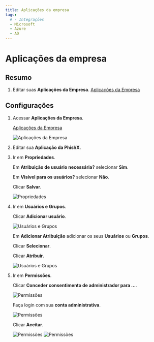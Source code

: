 ```yaml
---
title: Aplicações da empresa
tags:
  # - Integrações
  - Microsoft
  - Azure
  - AD
---
```

# Aplicações da empresa

## Resumo

1. Editar suas **Aplicações da Empresa**. [Aplicações da Empresa](https://portal.azure.com/#blade/Microsoft_AAD_IAM/StartboardApplicationsMenuBlade/AllApps)

## Configurações

1. Acessar **Aplicações da Empresa**.

   [Aplicações da Empresa](https://portal.azure.com/#blade/Microsoft_AAD_IAM/StartboardApplicationsMenuBlade/AllApps)

   ![Aplicações da Empresa](https://cdn.phishx.io/phishx-docs/images/azure_ad_14.webp)

2. Editar sua **Aplicação da PhishX**.

3. Ir em **Propriedades**.

	Em **Atribuição de usuário necessária?** selecionar **Sim**.

	Em **Visível para os usuários?** selecionar **Não**.

	Clicar **Salvar**.

   ![Propriedades](https://cdn.phishx.io/phishx-docs/images/azure_ad_15.webp)

4. Ir em **Usuários e Grupos**.

   Clicar **Adicionar usuário**.

   ![Usuários e Grupos](https://cdn.phishx.io/phishx-docs/images/azure_ad_16.webp)

   Em **Adicionar Atribuição** adicionar os seus **Usuários** ou **Grupos**.

   Clicar **Selecionar**.

   Clicar **Atribuir**.

   ![Usuários e Grupos](https://cdn.phishx.io/phishx-docs/images/azure_ad_17.webp)

5. Ir em **Permissões**.

   Clicar **Conceder consentimento de administrador para ...**.

   ![Permissões](https://cdn.phishx.io/phishx-docs/images/azure_ad_18.webp)

   Faça login com sua **conta administrativa**.

   ![Permissões](https://cdn.phishx.io/phishx-docs/images/azure_ad_19.webp)

   Clicar **Aceitar**.

   ![Permissões](https://cdn.phishx.io/phishx-docs/images/azure_ad_20.webp)
   ![Permissões](https://cdn.phishx.io/phishx-docs/images/azure_ad_21.webp)
